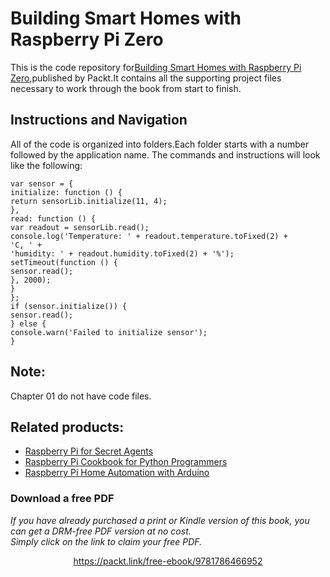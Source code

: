 # Building Smart Homes with Raspberry Pi Zero


This is the code repository for[Building Smart Homes with Raspberry Pi Zero](https://www.packtpub.com/hardware-and-creative/building-smart-homes-raspberry-pi-zero?utm_source=github&utm_medium=repository&utm_content=9781786466952),published by Packt.It contains all the supporting
project files necessary to work through the book from start to finish.

## Instructions and Navigation
All of the code is organized into folders.Each folder starts with a number followed by the application name.
The commands and instructions will look like the following:
```
var sensor = {
initialize: function () {
return sensorLib.initialize(11, 4);
},
read: function () {
var readout = sensorLib.read();
console.log('Temperature: ' + readout.temperature.toFixed(2) +
'C, ' +
'humidity: ' + readout.humidity.toFixed(2) + '%');
setTimeout(function () {
sensor.read();
}, 2000);
}
};
if (sensor.initialize()) {
sensor.read();
} else {
console.warn('Failed to initialize sensor');
}
```
## Note:
Chapter 01 do not have code files.


## Related products:
* [Raspberry Pi for Secret Agents](https://www.packtpub.com/hardware-and-creative/raspberry-pi-secret-agents?utm_source=github&utm_medium=repository&utm_content=9781849695787)
* [Raspberry Pi Cookbook for Python Programmers](https://www.packtpub.com/hardware-and-creative/raspberry-pi-cookbook-python-programmers?utm_source=github&utm_medium=repository&utm_content=9781849696623)
* [Raspberry Pi Home Automation with Arduino](https://www.packtpub.com/hardware-and-creative/raspberry-pi-home-automation-arduino?utm_source=github&utm_medium=repository&utm_content=9781849695862)
### Download a free PDF

 <i>If you have already purchased a print or Kindle version of this book, you can get a DRM-free PDF version at no cost.<br>Simply click on the link to claim your free PDF.</i>
<p align="center"> <a href="https://packt.link/free-ebook/9781786466952">https://packt.link/free-ebook/9781786466952 </a> </p>